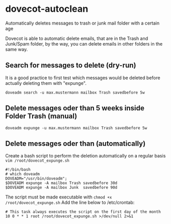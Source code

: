 # dovecot-autoclean
Automatically deletes messages to trash or junk mail folder with a certain age

Dovecot is able to automatic delete emails, that are in the Trash and Junk/Spam folder, by the way, you can delete emails in other folders in the same way.

## Search for messages to delete (dry-run)

It is a good practice to first test which messages would be deleted before actually deleting them with "expunge".
```
doveadm search -u max.mustermann mailbox Trash savedbefore 5w
```

## Delete messages oder than 5 weeks inside Folder Trash (manual)

```
doveadm expunge -u max.mustermann mailbox Trash savedbefore 5w
```

## Delete messages oder than (automatically)

Create a bash script to perform the deletion automatically on a regular basis ```vim /root/dovecot_expunge.sh```

```
#!/bin/bash
# which doveadm
DOVEADM="/usr/bin/doveadm";
$DOVEADM expunge -A mailbox Trash savedbefore 30d
$DOVEADM expunge -A mailbox Junk  savedbefore 90d
```

The script must be made executable with ```chmod +x /root/dovecot_expunge.sh```
Add the line below to /etc/crontab:
```
# This task always executes the script on the first day of the month
10 0 * * 1 root /root/dovecot_expunge.sh >/dev/null 2>&1
```


